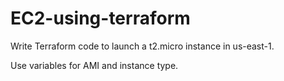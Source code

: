 # EC2-using-terraform
Write Terraform code to launch a t2.micro instance in us-east-1.

Use variables for AMI and instance type.
